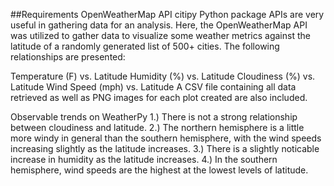 ##Requirements
OpenWeatherMap API
citipy Python package
APIs are very useful in gathering data for an analysis. Here, the OpenWeatherMap API was utilized to gather data to visualize some weather metrics against the latitude of a randomly generated list of 500+ cities. The following relationships are presented:

Temperature (F) vs. Latitude
Humidity (%) vs. Latitude
Cloudiness (%) vs. Latitude
Wind Speed (mph) vs. Latitude
A CSV file containing all data retrieved as well as PNG images for each plot created are also included.








Observable trends on WeatherPy
1.) There is not a strong relationship between cloudiness and latitude.
2.) The northern hemisphere is a little more windy in general than the southern hemisphere, with the wind speeds increasing slightly as the latitude increases.
3.) There is a slightly noticable increase in humidity as the latitude increases.
4.) In the southern hemisphere, wind speeds are the highest at the lowest levels of latitude.
